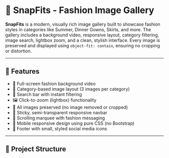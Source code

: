 # 👗 SnapFits - Fashion Image Gallery

**SnapFits** is a modern, visually rich image gallery built to showcase fashion styles in categories like Summer, Dinner Gowns, Skirts, and more. The gallery includes a background video, responsive layout, category filtering, image search, lightbox zoom, and a clean, stylish interface. Every image is preserved and displayed using `object-fit: contain`, ensuring no cropping or distortion.

---

## 🌟 Features

- 🎥 Full-screen fashion background video
- 📂 Category-based image layout (3 images per category)
- 🔎 Search bar with instant filtering
- 🖼️ Click-to-zoom (lightbox) functionality
- 🎨 All images preserved (no image removed or cropped)
- 🧭 Sticky, semi-transparent responsive navbar
- 📢 Scrolling marquee with fashion messaging
- 📱 Mobile responsive design using pure CSS (no Bootstrap)
- 👣 Footer with small, styled social media icons

---

## 📁 Project Structure
